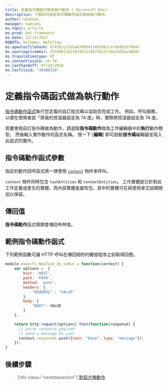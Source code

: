 ```yaml
---
title: 定義指令碼函式做為執行動作 | Microsoft Docs
description: 了解如何設定指令碼動作函式做為執行動作。
author: vkannan
manager: kamrani
ms.topic: article
ms.prod: bot-framework
ms.date: 12/13/2017
ROBOTS: NoIndex, NoFollow
ms.openlocfilehash: 674781c2cb5a8700941feb59b2ce7ab902979d4f
ms.sourcegitcommit: f576981342fb3361216675815714e24281e20ddf
ms.translationtype: HT
ms.contentlocale: zh-TW
ms.lasthandoff: 07/18/2018
ms.locfileid: "39300310"
---
```

# <a name="define-a-script-function-as-a-do-action"></a>定義指令碼函式做為執行動作

[指令碼動作函式](conversation-designer-context-object.md#script-callback-functions)執行您定義的自訂程式碼以協助您完成工作。 例如，呼叫服務，以便在使用者說「將我的控溫器設定為 74 度」時，實際將控溫器設定為 74 度。 

若要使用自訂指令碼做為動作，請選取**指令碼動作**做為工作編輯器中的**執行**動作類型。 然後輸入實作動作的函式名稱。 按一下 [**編輯**] 即可啟動**指令碼**編輯器並寫入此函式的實作。 

## <a name="script-action-function-parameter"></a>指令碼動作函式參數

指定的動作回呼函式將一律使用 [`context`](conversation-designer-context-object.md) 物件來呼叫。

`context` 物件同時包含 `taskEntities` 和 `contextEntities`。 工作實體是已針對此工作定義或產生的實體，而內容實體是屬性包，其中的實體可在與使用者交談期間加以保留。

## <a name="return-value"></a>傳回值
**指令碼動作**函式預期會傳回布林值。

## <a name="sample-script-action-function"></a>範例指令碼動作函式
下列範例函數可讓 HTTP 呼叫在傳回相符的觸發程序之前取得回應。

```javascript
module.exports.NewTask_do_onRun = function(context) {
    var options =  {
        host: 'HOST',
        path: 'PATH',
        method: 'post',
        headers: {
            "HEADER1" : "VALUE"
        }, 
        body: {
            "BODY": VALUE
        }
    };

    return http.request(options).then(function(response) {
      // parse response payload
      // Send a message to user
      context.responses.push({text: "Done", type: "message"});
    });
} 
```

## <a name="next-step"></a>後續步驟
> [!div class="nextstepaction"]
> [對話方塊動作](conversation-designer-dialogues.md)
